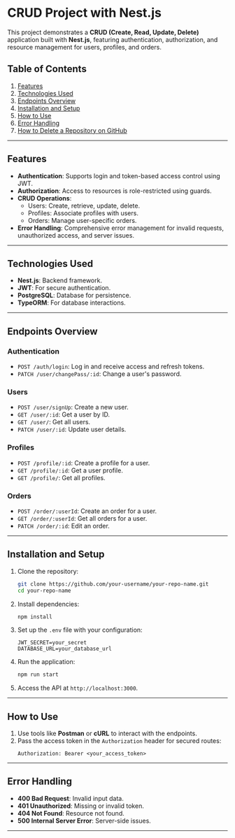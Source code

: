 
# CRUD Project with Nest.js

This project demonstrates a **CRUD (Create, Read, Update, Delete)** application built with **Nest.js**, featuring authentication, authorization, and resource management for users, profiles, and orders.

## Table of Contents
1. [Features](#features)
2. [Technologies Used](#technologies-used)
3. [Endpoints Overview](#endpoints-overview)
4. [Installation and Setup](#installation-and-setup)
5. [How to Use](#how-to-use)
6. [Error Handling](#error-handling)
7. [How to Delete a Repository on GitHub](#how-to-delete-a-repository-on-github)

---

## Features
- **Authentication**: Supports login and token-based access control using JWT.
- **Authorization**: Access to resources is role-restricted using guards.
- **CRUD Operations**:
  - Users: Create, retrieve, update, delete.
  - Profiles: Associate profiles with users.
  - Orders: Manage user-specific orders.
- **Error Handling**: Comprehensive error management for invalid requests, unauthorized access, and server issues.

---

## Technologies Used
- **Nest.js**: Backend framework.
- **JWT**: For secure authentication.
- **PostgreSQL**: Database for persistence.
- **TypeORM**: For database interactions.

---

## Endpoints Overview
### **Authentication**
- `POST /auth/login`: Log in and receive access and refresh tokens.
- `PATCH /user/changePass/:id`: Change a user's password.

### **Users**
- `POST /user/signUp`: Create a new user.
- `GET /user/:id`: Get a user by ID.
- `GET /user/`: Get all users.
- `PATCH /user/:id`: Update user details.

### **Profiles**
- `POST /profile/:id`: Create a profile for a user.
- `GET /profile/:id`: Get a user profile.
- `GET /profile/`: Get all profiles.

### **Orders**
- `POST /order/:userId`: Create an order for a user.
- `GET /order/:userId`: Get all orders for a user.
- `PATCH /order/:id`: Edit an order.

---

## Installation and Setup
1. Clone the repository:
   ```bash
   git clone https://github.com/your-username/your-repo-name.git
   cd your-repo-name
   ```
2. Install dependencies:
   ```bash
   npm install
   ```
3. Set up the `.env` file with your configuration:
   ```
   JWT_SECRET=your_secret
   DATABASE_URL=your_database_url
   ```
4. Run the application:
   ```bash
   npm run start
   ```
5. Access the API at `http://localhost:3000`.

---

## How to Use
1. Use tools like **Postman** or **cURL** to interact with the endpoints.
2. Pass the access token in the `Authorization` header for secured routes:
   ```
   Authorization: Bearer <your_access_token>
   ```

---

## Error Handling
- **400 Bad Request**: Invalid input data.
- **401 Unauthorized**: Missing or invalid token.
- **404 Not Found**: Resource not found.
- **500 Internal Server Error**: Server-side issues.

---


